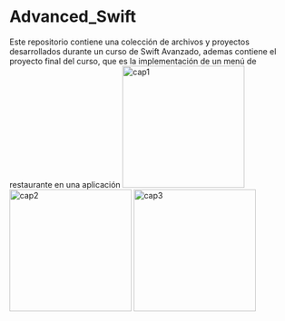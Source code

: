 # Advanced_Swift
Este repositorio contiene una colección de archivos y proyectos desarrollados durante un curso de Swift Avanzado, ademas contiene el proyecto final del curso, que es la implementación de un menú de restaurante en una aplicación
<img width="215" alt="cap1" src="https://github.com/juanmanuel109/Advanced_Swift/assets/162065582/7ed55362-9fd7-4e4e-93d5-95f3b1d64597">
<img width="215" alt="cap2" src="https://github.com/juanmanuel109/Advanced_Swift/assets/162065582/38e21c4d-bbc9-4427-938f-ee4128e8b364">
<img width="215" alt="cap3" src="https://github.com/juanmanuel109/Advanced_Swift/assets/162065582/5d77f587-34be-4f42-8381-81272b603bf0">
